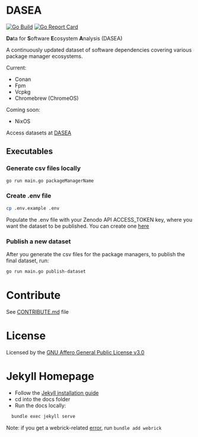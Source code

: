 # DASEA

[![Go Build](https://github.com/heyjoakim/DASEA/actions/workflows/build.yml/badge.svg?branch=main)](https://github.com/heyjoakim/DASEA/actions/workflows/build.yml) [![Go Report Card](https://goreportcard.com/badge/github.com/heyjoakim/dasea)](https://goreportcard.com/report/github.com/heyjoakim/dasea)

**Da**ta for **S**oftware **E**cosystem **A**nalysis (DASEA)

A continuously updated dataset of software dependencies covering various package manager ecosystems.

Current:

- Conan
- Fpm
- Vcpkg
- Chromebrew (ChromeOS)

Coming soon:
- NixOS

Access datasets at [DASEA](https://heyjoakim.github.io/DASEA/)

## Executables

### Generate csv files locally

```bash
go run main.go packageManagerName
```

### Create .env file

```bash
cp .env.example .env
```

Populate the .env file with your Zenodo API ACCESS_TOKEN key, where you want the dataset to be published. You can create one [here](https://zenodo.org/account/settings/applications/tokens/new/)

### Publish a new dataset

After you generate the csv files for the package managers, to publish the final dataset, run:

```bash
go run main.go publish-dataset

```

# Contribute

See [CONTRIBUTE.md](https://github.com/heyjoakim/DASEA/blob/main/CONTRIBUTE.md) file

# License

Licensed by the [GNU Affero General Public License v3.0](https://github.com/heyjoakim/DASEA/blob/main/LICENSE)

# Jekyll Homepage

- Follow the [Jekyll installation guide](https://jekyllrb.com/docs/installation/)
- cd into the docs folder
- Run the docs locally:

```bash
  bundle exec jekyll serve
```

Note: if you get a webrick-related [error](https://github.com/jekyll/jekyll/issues/8523), run `bundle add webrick`
